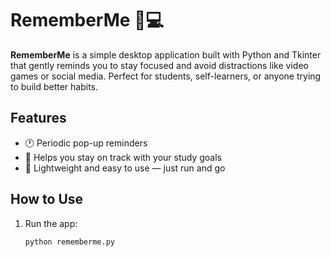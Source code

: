 # RememberMe 🧠💻

**RememberMe** is a simple desktop application built with Python and Tkinter that gently reminds you to stay focused and avoid distractions like video games or social media. Perfect for students, self-learners, or anyone trying to build better habits.

## Features
- 🕐 Periodic pop-up reminders
- 🎯 Helps you stay on track with your study goals
- 🧰 Lightweight and easy to use — just run and go

## How to Use
1. Run the app:
   ```bash
   python rememberme.py

